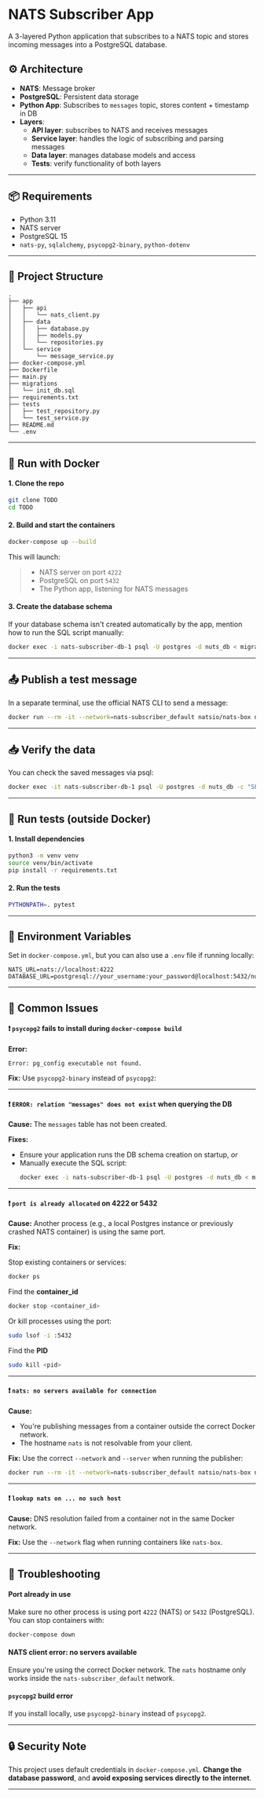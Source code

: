 # NATS Subscriber App

A 3-layered Python application that subscribes to a NATS topic and stores incoming messages into a PostgreSQL database.

## ⚙️ Architecture

- **NATS**: Message broker
- **PostgreSQL**: Persistent data storage
- **Python App**: Subscribes to `messages` topic, stores content + timestamp in DB
- **Layers**:
  - **API layer**: subscribes to NATS and receives messages
  - **Service layer**: handles the logic of subscribing and parsing messages
  - **Data layer**: manages database models and access
  - **Tests**: verify functionality of both layers

---

## 📦 Requirements

- Python 3.11
- NATS server
- PostgreSQL 15
- `nats-py`, `sqlalchemy`, `psycopg2-binary`, `python-dotenv`

---

## 📁 Project Structure

```
.
├── app
│   ├── api
│   │   └── nats_client.py
│   ├── data
│   │   ├── database.py
│   │   ├── models.py
│   │   └── repositories.py
│   └── service
│       └── message_service.py
├── docker-compose.yml
├── Dockerfile
├── main.py
├── migrations
│   └── init_db.sql
├── requirements.txt
├── tests
│   ├── test_repository.py
│   └── test_service.py
├── README.md
└── .env
```

---

## 🐋 Run with Docker

#### 1. Clone the repo

```bash
git clone TODO
cd TODO
```

#### 2. Build and start the containers

```bash
docker-compose up --build
```
This will launch:
> - NATS server on port `4222`
> - PostgreSQL on port `5432`
> - The Python app, listening for NATS messages

#### 3. Create the database schema

If your database schema isn't created automatically by the app, mention how to run the SQL script manually:
```bash
docker exec -i nats-subscriber-db-1 psql -U postgres -d nuts_db < migrations/init_db.sql
```



---

## 📤 Publish a test message

In a separate terminal, use the official NATS CLI to send a message:

```bash
docker run --rm -it --network=nats-subscriber_default natsio/nats-box nats pub messages "Test message" --server nats://nats:4222
```

---

## 📥 Verify the data

You can check the saved messages via psql:

```bash
docker exec -it nats-subscriber-db-1 psql -U postgres -d nuts_db -c "SELECT * FROM messages;"
```

---

## 🧪 Run tests (outside Docker)

#### 1. Install dependencies

```bash
python3 -m venv venv
source venv/bin/activate
pip install -r requirements.txt
```

#### 2. Run the tests

```bash
PYTHONPATH=. pytest
```

---

## 🧩 Environment Variables

Set in `docker-compose.yml`, but you can also use a `.env` file if running locally:

```
NATS_URL=nats://localhost:4222
DATABASE_URL=postgresql://your_username:your_password@localhost:5432/nuts_db
```

---

## 🔧 Common Issues

#### ❗ `psycopg2` fails to install during `docker-compose build`
**Error:**
```
Error: pg_config executable not found.
```

**Fix:**
Use `psycopg2-binary` instead of `psycopg2`:

---

#### ❗ `ERROR: relation "messages" does not exist` when querying the DB

**Cause:**
The `messages` table has not been created.

**Fixes:**
- Ensure your application runs the DB schema creation on startup, *or*
- Manually execute the SQL script:
  ```bash
  docker exec -i nats-subscriber-db-1 psql -U postgres -d nuts_db < migrations/init_db.sql
  ```

---

#### ❗ `port is already allocated` on 4222 or 5432

**Cause:**
Another process (e.g., a local Postgres instance or previously crashed NATS container) is using the same port.

**Fix:**

Stop existing containers or services:
```bash
docker ps
```

Find the **container_id**

```bash
docker stop <container_id>
```

Or kill processes using the port:

```bash
sudo lsof -i :5432
```

Find the **PID**

```bash
sudo kill <pid>
```

---

#### ❗ `nats: no servers available for connection`

**Cause:**
- You're publishing messages from a container outside the correct Docker network.
- The hostname `nats` is not resolvable from your client.

**Fix:**
Use the correct `--network` and `--server` when running the publisher:

```bash
docker run --rm -it --network=nats-subscriber_default natsio/nats-box nats pub messages "Test" --server nats://nats:4222
```

---

#### ❗ `lookup nats on ... no such host`

**Cause:**
DNS resolution failed from a container not in the same Docker network.

**Fix:**
Use the `--network` flag when running containers like `nats-box`.

---

## 🐛 Troubleshooting

#### Port already in use
Make sure no other process is using port `4222` (NATS) or `5432` (PostgreSQL).
You can stop containers with:
```bash
docker-compose down
```

#### NATS client error: no servers available
Ensure you're using the correct Docker network.
The `nats` hostname only works inside the `nats-subscriber_default` network.

#### `psycopg2` build error
If you install locally, use `psycopg2-binary` instead of `psycopg2`.

---

## 🔒 Security Note

This project uses default credentials in `docker-compose.yml`.
**Change the database password**, and **avoid exposing services directly to the internet**.

---
